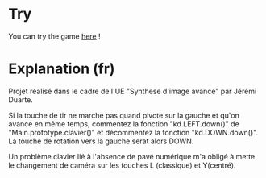 # Try
You can try the game [here]() !

# Explanation (fr)

Projet réalisé dans le cadre de l'UE "Synthese d'image avancé" par Jérémi Duarte.

Si la touche de tir ne marche pas quand pivote sur la gauche et qu'on avance en même temps, commentez la fonction "kd.LEFT.down()" de "Main.prototype.clavier()" et décommentez la fonction "kd.DOWN.down()". La touche de rotation vers la gauche serat alors DOWN.

Un problème clavier lié à l'absence de pavé numérique m'a obligé à mette le changement de caméra sur les touches
L (classique) et Y(centré).
